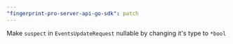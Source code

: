 ```yaml
---
"fingerprint-pro-server-api-go-sdk": patch
---
```


Make `suspect` in `EventsUpdateRequest` nullable by changing it's type to `*bool`
